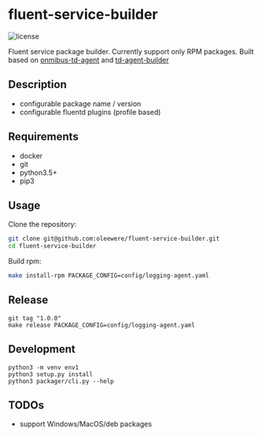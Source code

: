 # fluent-service-builder

![license](http://img.shields.io/badge/license-Apache%20v2-blue.svg)

Fluent service package builder. Currently support only RPM packages. Built based on [onmibus-td-agent](https://github.com/treasure-data/omnibus-td-agent) and [td-agent-builder](https://github.com/fluent-plugins-nursery/td-agent-builder)

## Description

- configurable package name / version
- configurable fluentd plugins (profile based)

## Requirements

- docker
- git
- python3.5+
- pip3

## Usage

Clone the repository:

```bash
git clone git@github.com:oleewere/fluent-service-builder.git
cd fluent-service-builder
```

Build rpm:

```bash
make install-rpm PACKAGE_CONFIG=config/logging-agent.yaml
```

## Release

```
git tag "1.0.0"
make release PACKAGE_CONFIG=config/logging-agent.yaml
```

## Development

```
python3 -m venv env1
python3 setup.py install
python3 packager/cli.py --help
```

## TODOs
- support Windows/MacOS/deb packages
